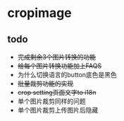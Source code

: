 # cropimage


## todo
* ~~完成剩余3个图片转换的功能~~
* ~~给每个图片转换功能加上FAQS~~
* 为什么切换语言的button底色是黑色
* ~~批量裁剪功能的实现~~
* ~~crop setting页面文字to i18n~~
* 单个图片裁剪同样的问题
* 单个图片裁剪上传图片后隐藏